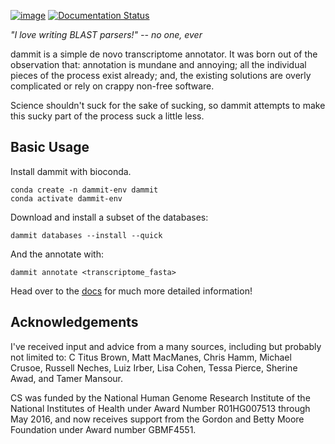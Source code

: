[![image](https://travis-ci.org/dib-lab/dammit.svg)](https://travis-ci.org/dib-lab/dammit)
[![Documentation Status](https://readthedocs.org/projects/dammit/badge/)](http://dammit.readthedocs.io/en/latest)

*"I love writing BLAST parsers!" -- no one, ever*

dammit is a simple de novo transcriptome annotator. It was born out of
the observation that: annotation is mundane and annoying; all the
individual pieces of the process exist already; and, the existing
solutions are overly complicated or rely on crappy non-free software.

Science shouldn't suck for the sake of sucking, so dammit attempts to
make this sucky part of the process suck a little less.

## Basic Usage

Install dammit with bioconda.

    conda create -n dammit-env dammit
    conda activate dammit-env

Download and install a subset of the databases:

    dammit databases --install --quick

And the annotate with:

    dammit annotate <transcriptome_fasta>

Head over to the [docs](http://dib-lab.github.io/dammit/) for much more detailed
information!

## Acknowledgements

I've received input and advice from a many sources, including but
probably not limited to: C Titus Brown, Matt MacManes, Chris Hamm,
Michael Crusoe, Russell Neches, Luiz Irber, Lisa Cohen, Tessa Pierce,
Sherine Awad, and Tamer Mansour.

CS was funded by the National Human Genome Research Institute of the
National Institutes of Health under Award Number R01HG007513 through May
2016, and now receives support from the Gordon and Betty Moore
Foundation under Award number GBMF4551.
